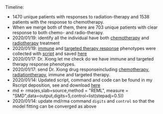 

Timeline: 

* 1470 unique patients with responses to radiation-therapy and 1538 patients with the response to chemotherapy. 
* When we merge both of them, there are 703 unique patients with clear response to both chemo- and radio-therapy. 
* 2020/01/19: identify all the individual have both [chemotherapy]() and [radiotherapy]() treatment
* 2020/01/19:  [immune](./extdata/clinical/immunotherapy.txt) and [targeted therapy response](./extdata/clinical/TargetedMoleculartherapy.txt) phenotypes were collected with [script](./R/immunotherapy.tcga.R) and saved [here](./extdata/clinical/)
* 2020/01/17:  Dr. Xiong let me check do we have immune and targeted therapy response phenotypes. 
* 2020/01/17: send Dr. Xiong drug responseincluding [chemotherapy](./extdata/clinical/pancancer.chemotherapy.response2020.txt), [radiationtherapy](./extdata/clinical/Pancancer.radiationresponse2020.txt), immune and targeted therapy.
*  2020/01/14: Updated script, command and code can be found in my Rscript deposition, see and download [here](https://github.com/Shicheng-Guo/GscRbasement/blob/master/TcGaOverallDGEmeta.R)
*  md <- rma(es,slab=source,method = "REML", measure = "SMD",data=output,digits=5,control=list(stepadj=0.5))
*  2020/01/14: update md/rma command `digits` and `control` so that the model fitting can be converged as above
